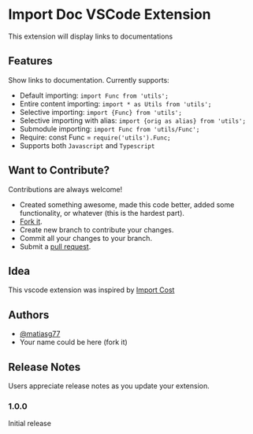 
# Import Doc VSCode Extension

This extension will display links to documentations

## Features

Show links to documentation. Currently supports:

- Default importing: `import Func from 'utils';`
- Entire content importing: `import * as Utils from 'utils';`
- Selective importing: `import {Func} from 'utils';`
- Selective importing with alias: `import {orig as alias} from 'utils';`
- Submodule importing: `import Func from 'utils/Func';`
- Require: const Func = `require('utils').Func;`
- Supports both `Javascript` and `Typescript`

## Want to Contribute?

Contributions are always welcome!

- Created something awesome, made this code better, added some functionality, or whatever (this is the hardest part).
- [Fork it](http://help.github.com/forking/).
- Create new branch to contribute your changes.
- Commit all your changes to your branch.
- Submit a [pull request](http://help.github.com/pull-requests/).

## Idea

This vscode extension was inspired by [Import Cost](https://github.com/wix/import-cost)
  
## Authors

- [@matiasg77](https://github.com/matiasg77)
- Your name could be here (fork it)

## Release Notes

Users appreciate release notes as you update your extension.

### 1.0.0

Initial release 

